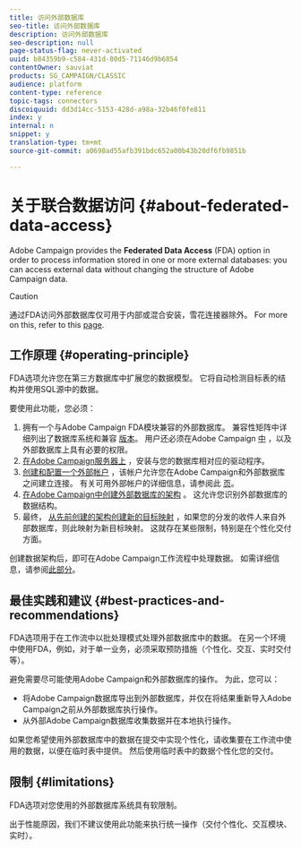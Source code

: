 ```yaml
---
title: 访问外部数据库
seo-title: 访问外部数据库
description: 访问外部数据库
seo-description: null
page-status-flag: never-activated
uuid: b84359b9-c584-431d-80d5-71146d9b6854
contentOwner: sauviat
products: SG_CAMPAIGN/CLASSIC
audience: platform
content-type: reference
topic-tags: connectors
discoiquuid: dd3d14cc-5153-428d-a98a-32b46f0fe811
index: y
internal: n
snippet: y
translation-type: tm+mt
source-git-commit: a0698ad55afb391bdc652a00b43b20df6fb9851b

---
```



# 关于联合数据访问 {#about-federated-data-access}

Adobe Campaign provides the **Federated Data Access** (FDA) option in order to process information stored in one or more external databases: you can access external data without changing the structure of Adobe Campaign data.

>[!CAUTION]
>
>通过FDA访问外部数据库仅可用于内部或混合安装，雪花连接器除外。 For more on this, refer to this [page](https://helpx.adobe.com/campaign/kb/acc-on-prem-vs-hosted.html).

## 工作原理 {#operating-principle}

FDA选项允许您在第三方数据库中扩展您的数据模型。 它将自动检测目标表的结构并使用SQL源中的数据。


要使用此功能，您必须：

1. 拥有一个与Adobe Campaign FDA模块兼容的外部数据库。 兼容性矩阵中详细列出了数据库系统和兼容 [版本](https://helpx.adobe.com/campaign/kb/compatibility-matrix.html)。 用户还必须在Adobe Campaign [中](#remote-database-access-rights) ，以及外部数据库上具有必要的权限。
1. [在Adobe Campaign服务器上](#specific-configurations-by-database-type) ，安装与您的数据库相对应的驱动程序。
1. [创建和配置一个外部帐户](#connecting-to-the-database) ，该帐户允许您在Adobe Campaign和外部数据库之间建立连接。 有关可用外部帐户的详细信息，请参阅此 [页](../../platform/using/external-accounts.md)。
1. [在Adobe Campaign中创建外部数据库的架构](#creating-the-data-schema) 。 这允许您识别外部数据库的数据结构。
1. 最终， [从先前创建的架构创建新的目标映射](#defining-data-mapping) ，如果您的分发的收件人来自外部数据库，则此映射为新目标映射。 这就存在某些限制，特别是在个性化交付方面。

创建数据架构后，即可在Adobe Campaign工作流程中处理数据。 如需详细信息，请参阅[此部分](../../workflow/using/executing-a-workflow.md#architecture)。

## 最佳实践和建议 {#best-practices-and-recommendations}

FDA选项用于在工作流中以批处理模式处理外部数据库中的数据。 在另一个环境中使用FDA，例如，对于单一业务，必须采取预防措施（个性化、交互、实时交付等）。

避免需要尽可能使用Adobe Campaign和外部数据库的操作。 为此，您可以：

* 将Adobe Campaign数据库导出到外部数据库，并仅在将结果重新导入Adobe Campaign之前从外部数据库执行操作。
* 从外部Adobe Campaign数据库收集数据并在本地执行操作。

如果您希望使用外部数据库中的数据在提交中实现个性化，请收集要在工作流中使用的数据，以便在临时表中提供。 然后使用临时表中的数据个性化您的交付。

## 限制 {#limitations}

FDA选项对您使用的外部数据库系统具有软限制。

出于性能原因，我们不建议使用此功能来执行统一操作（交付个性化、交互模块、实时）。
